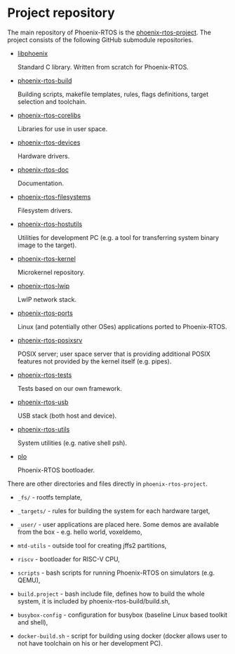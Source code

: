 # Project repository

The main repository of Phoenix-RTOS is the
[phoenix-rtos-project](https://github.com/phoenix-rtos/phoenix-rtos-project.git).
The project consists of the following GitHub submodule repositories.

- [libphoenix](https://github.com/phoenix-rtos/libphoenix.git)

    Standard C library. Written from scratch for Phoenix-RTOS.

- [phoenix-rtos-build](https://github.com/phoenix-rtos/phoenix-rtos-build.git)

    Building scripts, makefile templates, rules, flags definitions, target selection and
    toolchain.
- [phoenix-rtos-corelibs](https://github.com/phoenix-rtos/phoenix-rtos-corelibs.git)

    Libraries for use in user space.

- [phoenix-rtos-devices](https://github.com/phoenix-rtos/phoenix-rtos-devices.git)

    Hardware drivers.

- [phoenix-rtos-doc](https://github.com/phoenix-rtos/phoenix-rtos-doc.git)

    Documentation.

- [phoenix-rtos-filesystems](https://github.com/phoenix-rtos/phoenix-rtos-filesystems.git)

    Filesystem drivers.

- [phoenix-rtos-hostutils](https://github.com/phoenix-rtos/phoenix-rtos-hostutils.git)

    Utilities for development PC (e.g. a tool for transferring system binary image to the
    target).
- [phoenix-rtos-kernel](https://github.com/phoenix-rtos/phoenix-rtos-kernel.git)

    Microkernel repository.

- [phoenix-rtos-lwip](https://github.com/phoenix-rtos/phoenix-rtos-lwip.git)

    LwIP network stack.

- [phoenix-rtos-ports](https://github.com/phoenix-rtos/phoenix-rtos-ports.git)

    Linux (and potentially other OSes) applications ported to Phoenix-RTOS.

- [phoenix-rtos-posixsrv](https://github.com/phoenix-rtos/phoenix-rtos-posixsrv.git)

    POSIX server; user space server that is providing additional POSIX features not
    provided by the kernel itself (e.g.
    pipes).
- [phoenix-rtos-tests](https://github.com/phoenix-rtos/phoenix-rtos-tests.git)

    Tests based on our own framework.

- [phoenix-rtos-usb](https://github.com/phoenix-rtos/phoenix-rtos-usb.git)

    USB stack (both host and device).

- [phoenix-rtos-utils](https://github.com/phoenix-rtos/phoenix-rtos-utils.git)

    System utilities (e.g. native shell psh).

- [plo](https://github.com/phoenix-rtos/plo.git)

    Phoenix-RTOS bootloader.

There are other directories and files directly in `phoenix-rtos-project`.

- `_fs/` - rootfs template,

- `_targets/` - rules for building the system for each hardware target,

- `_user/` - user applications are placed here. Some demos are available from the box - e.g. hello world, voxeldemo,

- `mtd-utils` - outside tool for creating jffs2 partitions,

- `riscv` - bootloader for RISC-V CPU,

- `scripts` - bash scripts for running Phoenix-RTOS on simulators (e.g. QEMU),

- `build.project` - bash include file, defines how to build the whole system, it is included by
phoenix-rtos-build/build.sh,

- `busybox-config` - configuration for busybox (baseline Linux based toolkit and shell),

- `docker-build.sh` - script for building using docker (docker allows user to not have toolchain on his or
her development PC).
